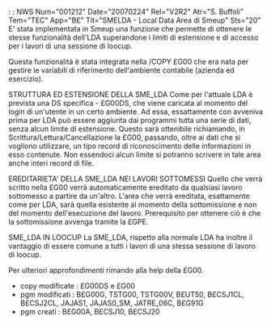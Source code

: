  :  : NWS Num="001212" Date="20070224" Rel="V2R2" Atr="S. Buffoli" Tem="TEC" App="B£" Tit="SMELDA - Local Data Area di Smeup" Sts="20"
E' stata implementata in Smeup una funzione che permette di ottenere le stesse funzionalità dell'LDA superandone i limiti di estensione e di accesso per i lavori di una sessione di loocup.

Questa funzionalità è stata integrata nella /COPY £G00 che era nata per gestire le variabili di riferimento dell'ambiente contabile (azienda ed esercizio).

STRUTTURA ED ESTENSIONE DELLA SME_LDA
Come per l'attuale LDA è prevista una DS specifica - £G00DS, che viene caricata al momento del login
di un'utente in un certo ambiente.
Ad essa, essattamente con avveniva prima per LDA può essere aggiunta dai programmi tutta una serie
di dati, senza alcun limite di estensione. Questo sarà ottenibile richiamando, in Scrittura/Lettura/Cancellazione la £G00, passando, oltre ai dati che si vogliono utilizzare, un tipo record di riconoscimento delle informazioni in esso contenute.
Non essendoci alcun limite si potranno scrivere in tale area anche interi record di file.

EREDITARIETA' DELLA SME_LDA NEI LAVORI SOTTOMESSI
Quello che verrà scritto nella £G00 verrà automaticamente ereditato da qualsiasi lavoro sottomesso
a partire da un'altro. L'area che verrà ereditata, esattamente come per LDA, sarà quella esistente al momento della sottomissione e non del momento dell'esecuzione del lavoro.
Prerequisito per ottenere ciò è che la sottomissione avvenga tramite la £GPE.

SME_LDA IN LOOCUP
La SME_LDA, rispetto alla normale LDA ha inoltre il vantaggio di essere comune a tutti i lavori di
una stessa sessione di lavoro di loocup.

Per ulteriori approfondimenti rimando alla help della £G00.

-  copy modificate :  £G00DS e £G00
-  pgm modificati :  B£G00G, TSTG00, TSTG00V, B£UT50, B£CSJ1CL, B£CSJ2CL, JAJAS1, JAJAS0_SM, JATRE_06C,
B£G91G
-  pgm creati :  B£G00A, B£CSJ10, B£CSJ20
